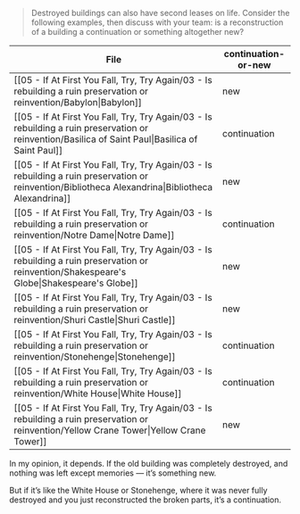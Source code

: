 > Destroyed buildings can also have second leases on life. Consider the following examples, then discuss with your team: is a reconstruction of a building a continuation or something altogether new?

| File                                                                                                                                                    | continuation-or-new |
| ------------------------------------------------------------------------------------------------------------------------------------------------------- | ------------------- |
| [[05 - If At First You Fall, Try, Try Again/03 - Is rebuilding a ruin preservation or reinvention/Babylon\|Babylon]]                                 | new                 |
| [[05 - If At First You Fall, Try, Try Again/03 - Is rebuilding a ruin preservation or reinvention/Basilica of Saint Paul\|Basilica of Saint Paul]]   | continuation        |
| [[05 - If At First You Fall, Try, Try Again/03 - Is rebuilding a ruin preservation or reinvention/Bibliotheca Alexandrina\|Bibliotheca Alexandrina]] | new                 |
| [[05 - If At First You Fall, Try, Try Again/03 - Is rebuilding a ruin preservation or reinvention/Notre Dame\|Notre Dame]]                           | continuation        |
| [[05 - If At First You Fall, Try, Try Again/03 - Is rebuilding a ruin preservation or reinvention/Shakespeare's Globe\|Shakespeare's Globe]]         | new                 |
| [[05 - If At First You Fall, Try, Try Again/03 - Is rebuilding a ruin preservation or reinvention/Shuri Castle\|Shuri Castle]]                       | new                 |
| [[05 - If At First You Fall, Try, Try Again/03 - Is rebuilding a ruin preservation or reinvention/Stonehenge\|Stonehenge]]                           | continuation        |
| [[05 - If At First You Fall, Try, Try Again/03 - Is rebuilding a ruin preservation or reinvention/White House\|White House]]                         | continuation        |
| [[05 - If At First You Fall, Try, Try Again/03 - Is rebuilding a ruin preservation or reinvention/Yellow Crane Tower\|Yellow Crane Tower]]           | new                 |


In my opinion, it depends. If the old building was completely destroyed, and nothing was left except memories — it’s something new.

But if it’s like the White House or Stonehenge, where it was never fully destroyed and you just reconstructed the broken parts, it’s a continuation.
